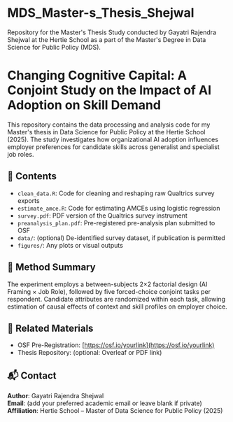 # MDS_Master-s_Thesis_Shejwal
Repository for the Master's Thesis Study conducted by Gayatri Rajendra Shejwal at the Hertie School as a part of the Master's Degree in Data Science for Public Policy (MDS).

# Changing Cognitive Capital: A Conjoint Study on the Impact of AI Adoption on Skill Demand

This repository contains the data processing and analysis code for my Master's thesis in Data Science for Public Policy at the Hertie School (2025). The study investigates how organizational AI adoption influences employer preferences for candidate skills across generalist and specialist job roles.

## 📄 Contents

- `clean_data.R`: Code for cleaning and reshaping raw Qualtrics survey exports
- `estimate_amce.R`: Code for estimating AMCEs using logistic regression
- `survey.pdf`: PDF version of the Qualtrics survey instrument
- `preanalysis_plan.pdf`: Pre-registered pre-analysis plan submitted to OSF
- `data/`: (optional) De-identified survey dataset, if publication is permitted
- `figures/`: Any plots or visual outputs

## 🧪 Method Summary

The experiment employs a between-subjects 2×2 factorial design (AI Framing × Job Role), followed by five forced-choice conjoint tasks per respondent. Candidate attributes are randomized within each task, allowing estimation of causal effects of context and skill profiles on employer choice.

## 📎 Related Materials

- OSF Pre-Registration: [https://osf.io/yourlink](https://osf.io/yourlink)
- Thesis Repository: (optional: Overleaf or PDF link)

## 📬 Contact

**Author**: Gayatri Rajendra Shejwal  
**Email**: (add your preferred academic email or leave blank if private)  
**Affiliation**: Hertie School – Master of Data Science for Public Policy (2025)
